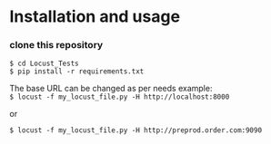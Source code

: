 # Installation and usage

### clone this repository  
`$ cd Locust_Tests`  
`$ pip install -r requirements.txt`


The base URL can be changed as per needs
example:  
`$ locust -f my_locust_file.py -H http://localhost:8000`  

or

`$ locust -f my_locust_file.py -H http://preprod.order.com:9090`

